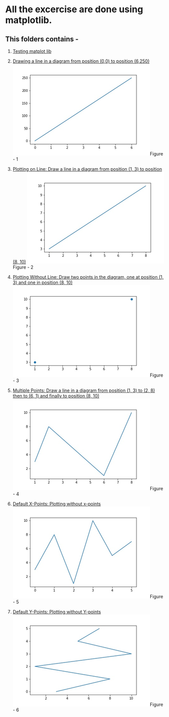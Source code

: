 # All the excercise are done using matplotlib.

## This folders contains - 

1. [Testing matplot lib](https://github.com/mursalin117/matplotlib/blob/master/Test.ipynb "click to go")

2. [Drawing a line in a diagram from position (0,0) to position (6,250)](../blob/master/line-drawing.ipynb "click to go")
![alt text](https://github.com/mursalin117/matplotlib/blob/master/image/first.jpg "Fig-1")Figure - 1

3. [Plotting on Line: Draw a line in a diagram from position (1, 3) to position (8, 10)](../blob/master/plotting-different-points.ipynb "click to go")
![alt text](https://github.com/mursalin117/matplotlib/blob/master/image/second.jpg "Fig-2")Figure - 2

4. [Plotting Without Line: Draw two points in the diagram, one at position (1, 3) and one in position (8, 10)](../blob/master/plotting-different-points.ipynb "click to go")
![alt text](https://github.com/mursalin117/matplotlib/blob/master/image/third.jpg "Fig-3")Figure - 3

5. [Multiple Points: Draw a line in a diagram from position (1, 3) to (2, 8) then to (6, 1) and finally to position (8, 10)](../blob/master/plotting-different-points.ipynb "click to go")
![alt text](https://github.com/mursalin117/matplotlib/blob/master/image/fourth.jpg "Fig-4")Figure - 4

6. [Default X-Points: Plotting without x-points](../blob/master/plotting-different-points.ipynb "click to go")
![alt text](https://github.com/mursalin117/matplotlib/blob/master/image/fifth.jpg "Fig-5")Figure - 5

7. [Default Y-Points: Plotting without Y-points](../blob/master/plotting-different-points.ipynb "click to go")
![alt text](https://github.com/mursalin117/matplotlib/blob/master/image/sixth.jpg "Fig-6")Figure - 6